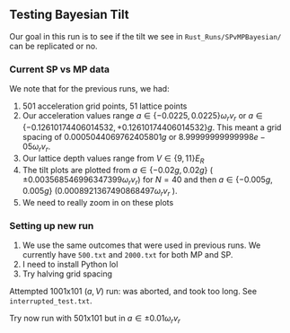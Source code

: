 ## Testing Bayesian Tilt
Our goal in this run is to see if the tilt we see in `Rust_Runs/SPvMPBayesian/` can be replicated or no. 


### Current SP vs MP data
We note that for the previous runs, we had:
1. 501 acceleration grid points, 51 lattice points
2. Our acceleration values range $a \in \{ -0.0225, 0.0225\} \omega_r v_r$ or $a \in \{-0.12610174406014532, + 0.12610174406014532\}g$. This meant a grid spacing of $0.0005044069762405801g$ or $8.99999999999998e-05 \omega_r v_r$.
3. Our lattice depth values range from $V \in \{ 9, 11\}E_R$
4. The tilt plots are plotted from $a \in \{ -0.02g,0.02g \}$ ( $\pm 0.003568546996347399 \omega_r v_r$) for $N=40$ and then $a\in \{-0.005g, 0.005g\}$ ($0.0008921367490868497 \omega_r v_r$ ).
5. We need to really zoom in on these plots

### Setting up new run
1. We use the same outcomes that were used in previous runs. We currently have `500.txt` and `2000.txt` for both MP and SP.
2. I need to install Python lol
3. Try halving grid spacing

Attempted 1001x101 $(a,V)$ run: was aborted, and took too long. See `interrupted_test.txt`.

Try now run with 501x101 but in $a \in \pm 0.01 \omega_r v_r$ 



